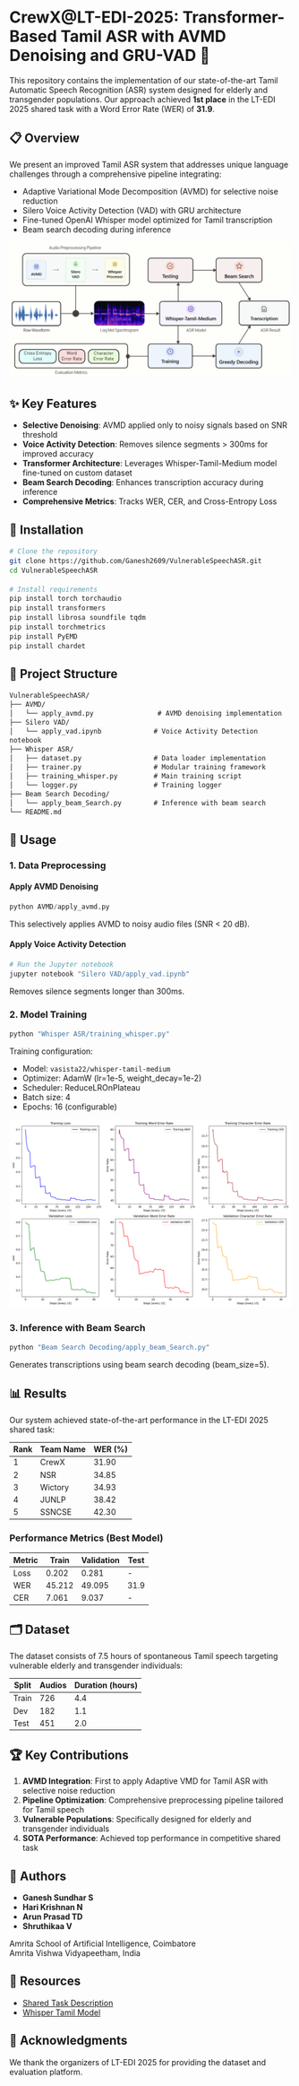 # CrewX@LT-EDI-2025: Transformer-Based Tamil ASR with AVMD Denoising and GRU-VAD 🎯

This repository contains the implementation of our state-of-the-art Tamil Automatic Speech Recognition (ASR) system designed for elderly and transgender populations. Our approach achieved **1st place** in the LT-EDI 2025 shared task with a Word Error Rate (WER) of **31.9**.

## 📋 Overview

We present an improved Tamil ASR system that addresses unique language challenges through a comprehensive pipeline integrating:
- Adaptive Variational Mode Decomposition (AVMD) for selective noise reduction
- Silero Voice Activity Detection (VAD) with GRU architecture
- Fine-tuned OpenAI Whisper model optimized for Tamil transcription
- Beam search decoding during inference

![System Architecture](Images/overview.png)

## ✨ Key Features

- **Selective Denoising**: AVMD applied only to noisy signals based on SNR threshold
- **Voice Activity Detection**: Removes silence segments > 300ms for improved accuracy
- **Transformer Architecture**: Leverages Whisper-Tamil-Medium model fine-tuned on custom dataset
- **Beam Search Decoding**: Enhances transcription accuracy during inference
- **Comprehensive Metrics**: Tracks WER, CER, and Cross-Entropy Loss

## 🚀 Installation

```bash
# Clone the repository
git clone https://github.com/Ganesh2609/VulnerableSpeechASR.git
cd VulnerableSpeechASR

# Install requirements
pip install torch torchaudio
pip install transformers
pip install librosa soundfile tqdm
pip install torchmetrics
pip install PyEMD
pip install chardet
```

## 📁 Project Structure

```
VulnerableSpeechASR/
├── AVMD/
│   └── apply_avmd.py                # AVMD denoising implementation
├── Silero VAD/
│   └── apply_vad.ipynb             # Voice Activity Detection notebook
├── Whisper ASR/
│   ├── dataset.py                  # Data loader implementation
│   ├── trainer.py                  # Modular training framework
│   ├── training_whisper.py         # Main training script
│   └── logger.py                   # Training logger
├── Beam Search Decoding/
│   └── apply_beam_Search.py        # Inference with beam search
└── README.md
```

## 🔧 Usage

### 1. Data Preprocessing

#### Apply AVMD Denoising
```python
python AVMD/apply_avmd.py
```
This selectively applies AVMD to noisy audio files (SNR < 20 dB).

#### Apply Voice Activity Detection
```python
# Run the Jupyter notebook
jupyter notebook "Silero VAD/apply_vad.ipynb"
```
Removes silence segments longer than 300ms.

### 2. Model Training

```python
python "Whisper ASR/training_whisper.py"
```

Training configuration:
- Model: `vasista22/whisper-tamil-medium`
- Optimizer: AdamW (lr=1e-5, weight_decay=1e-2)
- Scheduler: ReduceLROnPlateau
- Batch size: 4
- Epochs: 16 (configurable)

![Training Performance](Images/training_graphs.png)

### 3. Inference with Beam Search

```python
python "Beam Search Decoding/apply_beam_Search.py"
```

Generates transcriptions using beam search decoding (beam_size=5).

## 📊 Results

Our system achieved state-of-the-art performance in the LT-EDI 2025 shared task:

| Rank | Team Name | WER (%) |
|------|-----------|---------|
| 1    | CrewX     | 31.90   |
| 2    | NSR       | 34.85   |
| 3    | Wictory   | 34.93   |
| 4    | JUNLP     | 38.42   |
| 5    | SSNCSE    | 42.30   |

### Performance Metrics (Best Model)

| Metric | Train | Validation | Test |
|--------|-------|------------|------|
| Loss   | 0.202 | 0.281      | -    |
| WER    | 45.212| 49.095     | 31.9 |
| CER    | 7.061 | 9.037      | -    |

## 🗂️ Dataset

The dataset consists of 7.5 hours of spontaneous Tamil speech targeting vulnerable elderly and transgender individuals:

| Split | Audios | Duration (hours) |
|-------|--------|------------------|
| Train | 726    | 4.4              |
| Dev   | 182    | 1.1              |
| Test  | 451    | 2.0              |

## 🏆 Key Contributions

1. **AVMD Integration**: First to apply Adaptive VMD for Tamil ASR with selective noise reduction
2. **Pipeline Optimization**: Comprehensive preprocessing pipeline tailored for Tamil speech
3. **Vulnerable Populations**: Specifically designed for elderly and transgender individuals
4. **SOTA Performance**: Achieved top performance in competitive shared task

## 👥 Authors

- **Ganesh Sundhar S**
- **Hari Krishnan N**
- **Arun Prasad TD**
- **Shruthikaa V**

Amrita School of Artificial Intelligence, Coimbatore  
Amrita Vishwa Vidyapeetham, India

## 🔗 Resources

- [Shared Task Description](https://codalab.lisn.upsaclay.fr/competitions/21879)
- [Whisper Tamil Model](https://huggingface.co/vasista22/whisper-tamil-medium)

## 🙏 Acknowledgments

We thank the organizers of LT-EDI 2025 for providing the dataset and evaluation platform.
